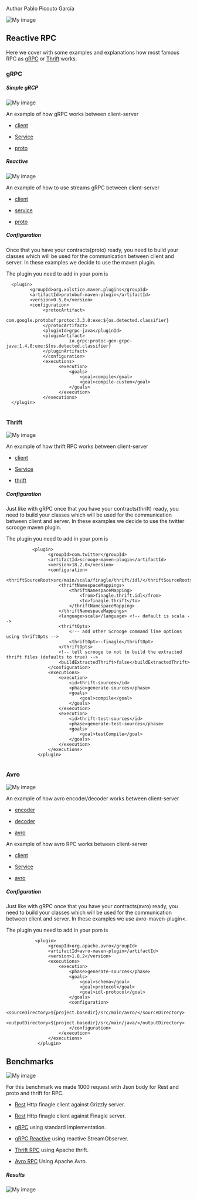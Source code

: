 Author Pablo Picouto García 

![My image](src/main/resources/img/simple.svg)

## Reactive RPC

Here we cover with some examples and explanations how most famous RPC as [gRPC](https://grpc.io/docs/quickstart/) or
 [Thrift](https://thrift.apache.org/) works.

### gRPC

##### Simple gRCP

![My image](src/main/resources/img/grpc.png)

An example of how gRPC works between client-server

* [client](src/main/java/com/politrons/grpc/simple/RpcClient.java)

* [Service](src/main/java/com/politrons/grpc/simple/RpcServiceImpl.java)

* [proto](src/main/proto/rpc_contract.proto)

##### Reactive

![My image](src/main/resources/img/flatMap.png)

An example of how to use streams gRPC between client-server

* [client](src/main/java/com/politrons/grpc/reactive/ReactiveClient.java)

* [service](src/main/java/com/politrons/grpc/reactive/ReactiveServiceImpl.java)

* [proto](src/main/proto/rpc_reactive.proto)

##### Configuration

Once that you have your contracts(proto) ready, you need to build your classes which will 
be used for the communication between client and server.
In these examples we decide to use the maven plugin.

The plugin you need to add in your pom is

```
  <plugin>
         <groupId>org.xolstice.maven.plugins</groupId>
         <artifactId>protobuf-maven-plugin</artifactId>
         <version>0.5.0</version>
         <configuration>
              <protocArtifact>
                        com.google.protobuf:protoc:3.3.0:exe:${os.detected.classifier}
              </protocArtifact>
              <pluginId>grpc-java</pluginId>
              <pluginArtifact>
                        io.grpc:protoc-gen-grpc-java:1.4.0:exe:${os.detected.classifier}
              </pluginArtifact>
              </configuration>
              <executions>
                    <execution>
                        <goals>
                            <goal>compile</goal>
                            <goal>compile-custom</goal>
                        </goals>
                    </execution>
              </executions>
  </plugin>


```

### Thrift

![My image](src/main/resources/img/apache.png)

An example of how thrift RPC works between client-server

* [client](src/main/scala/finagle/thrift/rpc/ThriftRPCClient.scala)

* [Service](src/main/scala/finagle/thrift/rpc/ThriftRPCServer.scala)

* [thrift](src/main/scala/finagle/thrift/idl/finagle_scrooge.thrift)

##### Configuration

Just like with gRPC once that you have your contracts(thrift) ready, you need to build your classes which will
be used for the communication between client and server.
In these examples we decide to use the twitter scrooge maven plugin.

The plugin you need to add in your pom is

```
          <plugin>
                <groupId>com.twitter</groupId>
                <artifactId>scrooge-maven-plugin</artifactId>
                <version>18.2.0</version>
                <configuration>
                    <thriftSourceRoot>src/main/scala/finagle/thrift/idl/</thriftSourceRoot>
                    <thriftNamespaceMappings>
                        <thriftNamespaceMapping>
                            <from>finagle.thrift.idl</from>
                            <to>finagle.thrift</to>
                        </thriftNamespaceMapping>
                    </thriftNamespaceMappings>
                    <language>scala</language> <!-- default is scala -->
                    <thriftOpts>
                        <!-- add other Scrooge command line options using thriftOpts -->
                        <thriftOpt>--finagle</thriftOpt>
                    </thriftOpts>
                    <!-- tell scrooge to not to build the extracted thrift files (defaults to true) -->
                    <buildExtractedThrift>false</buildExtractedThrift>
                </configuration>
                <executions>
                    <execution>
                        <id>thrift-sources</id>
                        <phase>generate-sources</phase>
                        <goals>
                            <goal>compile</goal>
                        </goals>
                    </execution>
                    <execution>
                        <id>thrift-test-sources</id>
                        <phase>generate-test-sources</phase>
                        <goals>
                            <goal>testCompile</goal>
                        </goals>
                    </execution>
                </executions>
            </plugin>


```

### Avro

![My image](src/main/resources/img/avro.png)

An example of how avro encoder/decoder works between client-server

* [encoder](src/main/java/com/politrons/avro/SerializeAvro.java)

* [decoder](src/main/java/com/politrons/avro/DeserializeAvro.java)

* [avro](src/main/avro/person.avsc)

An example of how avro RPC works between client-server

* [client](src/main/java/com/politrons/avro/rpc/ClientAvroRPC.java)

* [Service](src/main/java/com/politrons/avro/rpc/ServerAvroRPC.java)

* [avro](src/main/avro/avro_rpc.avpr)

##### Configuration

Just like with gRPC once that you have your contracts(avro) ready, you need to build your classes which will
be used for the communication between client and server.
In these examples we use avro-maven-plugin<.

The plugin you need to add in your pom is

```
           <plugin>
                <groupId>org.apache.avro</groupId>
                <artifactId>avro-maven-plugin</artifactId>
                <version>1.8.2</version>
                <executions>
                    <execution>
                        <phase>generate-sources</phase>
                        <goals>
                            <goal>schema</goal>
                            <goal>protocol</goal>
                            <goal>idl-protocol</goal>
                        </goals>
                        <configuration>
                            <sourceDirectory>${project.basedir}/src/main/avro/</sourceDirectory>
                            <outputDirectory>${project.basedir}/src/main/java/</outputDirectory>
                        </configuration>
                    </execution>
                </executions>
            </plugin>
```


## Benchmarks

![My image](src/main/resources/img/benchmark.png)

For this benchmark we made 1000 request with Json body for Rest and proto and thrift for RPC.

* [Rest](src/main/scala/benchmark) Http finagle client against Grizzly server.

* [Rest](src/main/scala/benchmark) Http finagle client against Finagle server.

* [gRPC](src/main/java/com/politrons/grpc/benchmark/regular) using standard implementation.

* [gRPC Reactive](src/main/java/com/politrons/grpc/benchmark/reactive) using reactive StreamObserver.

* [Thrift RPC](src/main/scala/finagle/thrift/rpc) using Apache thrift.

* [Avro RPC](src/main/java/com/politrons/avro/rpc) Using Apache Avro.



##### Results

![My image](src/main/resources/img/benchmark_result.png)
